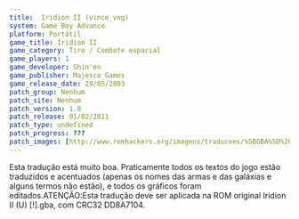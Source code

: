 ```yaml
---
title:  Iridion II (vince_vng)
system: Game Boy Advance
platform: Portátil
game_title: Iridion II
game_category: Tiro / Combate espacial
game_players: 1
game_developer: Shin'en
game_publisher: Majesco Games
game_release_date: 29/05/2003
patch_group: Nenhum
patch_site: Nenhum
patch_version: 1.0
patch_release: 01/02/2011
patch_type: undefined
patch_progress: ???
patch_images: [http://www.romhackers.org/imagens/traducoes/%5BGBA%5D%20Iridion%20II%20-%20vince_vng%20-%201.png,http://www.romhackers.org/imagens/traducoes/%5BGBA%5D%20Iridion%20II%20-%20vince_vng%20-%202.png,http://www.romhackers.org/imagens/traducoes/%5BGBA%5D%20Iridion%20II%20-%20vince_vng%20-%203.png]
---
```

Esta tradução está muito boa. Praticamente todos os textos do jogo estão traduzidos e acentuados (apenas os nomes das armas e das galáxias e alguns termos não estão), e todos os gráficos foram editados.ATENÇÃO:Esta tradução deve ser aplicada na ROM original Iridion II (U) [!].gba, com CRC32 DD8A7104.